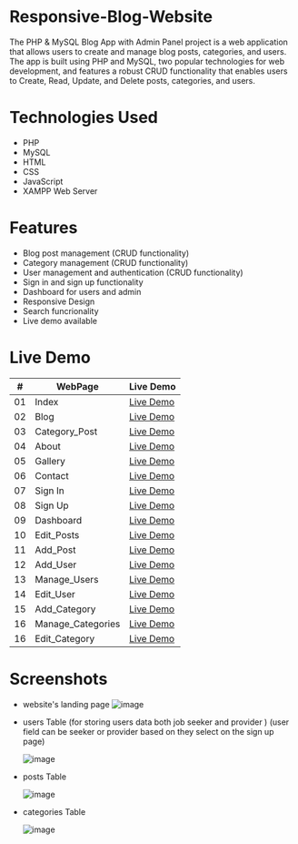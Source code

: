 # Responsive-Blog-Website

The PHP & MySQL Blog App with Admin Panel project is a web application that allows users to create and manage blog posts, categories, and users. The app is built using PHP and MySQL, two popular technologies for web development, and features a robust CRUD functionality that enables users to Create, Read, Update, and Delete posts, categories, and users.

# Technologies Used

- PHP
- MySQL
- HTML
- CSS
- JavaScript
- XAMPP Web Server

# Features

- Blog post management (CRUD functionality)
- Category management (CRUD functionality)
- User management and authentication (CRUD functionality)
- Sign in and sign up functionality
- Dashboard for users and admin
- Responsive Design
- Search funcrionality
- Live demo available

# Live Demo

|  #  | WebPage           | Live Demo                                                                                 |
| :-: | ----------------- | ----------------------------------------------------------------------------------------- |
| 01  | Index             | [Live Demo](http://localhost/php/index.php)                                               |
| 02  | Blog              | [Live Demo](http://localhost/php/blog.php)                                                |
| 03  | Category_Post     | [Live Demo](http://localhost/php/category-posts.php)                                      |
| 04  | About             | [Live Demo](http://localhost/php/about.php)                                               |
| 05  | Gallery           | [Live Demo](http://localhost/php/gallery.php)                                             |
| 06  | Contact           | [Live Demo](http://localhost/php/contact.php)                                             |
| 07  | Sign In           | [Live Demo](http://localhost/php/signin.php)                                              |
| 08  | Sign Up           | [Live Demo](http://localhost/php/signup.php)                                              |
| 09  | Dashboard         | [Live Demo](http://localhost/php//admin/index.php)                                        |
| 10  | Edit_Posts        | [Live Demo](http://localhost/php/admin/edit-post.php)                                     |
| 11  | Add_Post          | [Live Demo](http://localhost/php/admin/add-post.php)                                      |
| 12  | Add_User          | [Live Demo](http://localhost/php/admin/add-user.php)                                      |
| 13  | Manage_Users      | [Live Demo](http://localhost/php/admin/manage-users.php)                                  |
| 14  | Edit_User         | [Live Demo](http://localhost/php/admin/edit-user.php?id=5)                                |
| 15  | Add_Category      | [Live Demo](http://localhost/php/admin/add-category.php)                                  |
| 16  | Manage_Categories | [Live Demo](http://localhost/php/admin/manage-categories.php)                             |
| 16  | Edit_Category     | [Live Demo](http://localhost/php/admin/edit-category.php)                                 |

# Screenshots

- website's landing page
  ![image](https://github.com/thyrawynne/thyrawynne.github.io/assets/130913231/d66400f6-9672-4519-92fc-0d1547283fd1)

- users Table (for storing users data both job seeker and provider ) (user field can be seeker or provider based on they select on the sign up page)

  ![image](https://github.com/thyrawynne/thyrawynne.github.io/assets/130913231/61f7ec69-6145-4220-8577-05364fdacbeb)

- posts Table

  ![image](https://github.com/thyrawynne/thyrawynne.github.io/assets/130913231/35443e70-be69-48e3-8ca1-4d456c81af4b)

- categories Table

  ![image](https://github.com/thyrawynne/thyrawynne.github.io/assets/130913231/51a14a29-9b79-4a0a-87e9-63a471358284)

